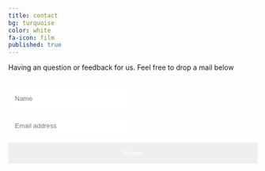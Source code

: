 ```yaml
---
title: contact
bg: turquoise
color: white
fa-icon: film
published: true
---
```


Having an question or feedback for us. Feel free to drop a mail below

<form class="cf" action="https://formspree.io/pady92@email.com" method="POST">
  <div class="half left cf">
    <input type="text" id="input-name" placeholder="Name">
    <input type="email" id="input-email" placeholder="Email address">
  </div>  
  <input type="submit" value="Submit" id="input-submit">
</form>

<style>
  @import "compass/css3";

  @import url(https://fonts.googleapis.com/css?family=Merriweather);
  $red: #e74c3c;


  form:before, 
  form:after {
     @include box-sizing(border-box); 
  }

  

  form {
     max-width: 600px;
     text-align: center;
     margin: 20px auto;

    input, textarea {
       border:0; outline:0;
       padding: 1em;
       @include border-radius(8px);
       display: block;
       width: 100%;
       margin-top: 1em;
       font-family: 'Merriweather', sans-serif;
       @include box-shadow(0 1px 1px rgba(black, 0.1));
       resize: none;

      &:focus {
         @include box-shadow(0 0px 2px rgba($red, 1)!important);
      }
    }

    #input-submit {
       color: white; 
       background: $red;
       cursor: pointer;

      &:hover {
         @include box-shadow(0 1px 1px 1px rgba(#aaa, 0.6)); 
      }
    }

    textarea {
        height: 126px;
    }
    
    .half {
      float: left;
      width: 48%;
      margin-bottom: 1em;
    }

    .right { width: 50%; }

    .left {
         margin-right: 2%; 
    }
    
    /* Clearfix */
    .cf:before,
    .cf:after {
        content: " "; /* 1 */
        display: table; /* 2 */
    }

    .cf:after {
        clear: both;
    }
  }


</style>